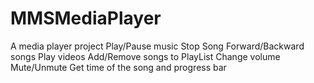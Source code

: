 # MMSMediaPlayer
A media player project
Play/Pause music
Stop Song
Forward/Backward songs
Play videos
Add/Remove songs to PlayList
Change volume
Mute/Unmute
Get time of the song and progress bar

